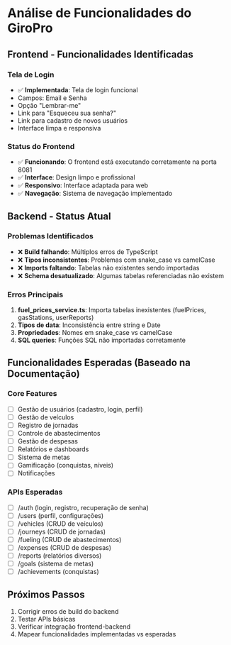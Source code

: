 
# Análise de Funcionalidades do GiroPro

## Frontend - Funcionalidades Identificadas

### Tela de Login
- ✅ **Implementada**: Tela de login funcional
- Campos: Email e Senha
- Opção "Lembrar-me"
- Link para "Esqueceu sua senha?"
- Link para cadastro de novos usuários
- Interface limpa e responsiva

### Status do Frontend
- ✅ **Funcionando**: O frontend está executando corretamente na porta 8081
- ✅ **Interface**: Design limpo e profissional
- ✅ **Responsivo**: Interface adaptada para web
- ✅ **Navegação**: Sistema de navegação implementado

## Backend - Status Atual

### Problemas Identificados
- ❌ **Build falhando**: Múltiplos erros de TypeScript
- ❌ **Tipos inconsistentes**: Problemas com snake_case vs camelCase
- ❌ **Imports faltando**: Tabelas não existentes sendo importadas
- ❌ **Schema desatualizado**: Algumas tabelas referenciadas não existem

### Erros Principais
1. **fuel_prices_service.ts**: Importa tabelas inexistentes (fuelPrices, gasStations, userReports)
2. **Tipos de data**: Inconsistência entre string e Date
3. **Propriedades**: Nomes em snake_case vs camelCase
4. **SQL queries**: Funções SQL não importadas corretamente

## Funcionalidades Esperadas (Baseado na Documentação)

### Core Features
- [ ] Gestão de usuários (cadastro, login, perfil)
- [ ] Gestão de veículos
- [ ] Registro de jornadas
- [ ] Controle de abastecimentos
- [ ] Gestão de despesas
- [ ] Relatórios e dashboards
- [ ] Sistema de metas
- [ ] Gamificação (conquistas, níveis)
- [ ] Notificações

### APIs Esperadas
- [ ] /auth (login, registro, recuperação de senha)
- [ ] /users (perfil, configurações)
- [ ] /vehicles (CRUD de veículos)
- [ ] /journeys (CRUD de jornadas)
- [ ] /fueling (CRUD de abastecimentos)
- [ ] /expenses (CRUD de despesas)
- [ ] /reports (relatórios diversos)
- [ ] /goals (sistema de metas)
- [ ] /achievements (conquistas)

## Próximos Passos
1. Corrigir erros de build do backend
2. Testar APIs básicas
3. Verificar integração frontend-backend
4. Mapear funcionalidades implementadas vs esperadas

